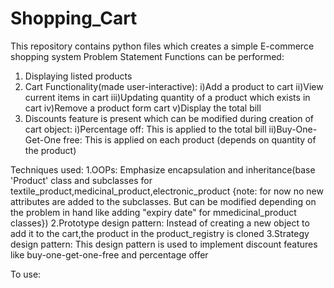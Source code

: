 # Shopping_Cart
This repository contains python files which creates a simple E-commerce shopping system
Problem Statement
Functions can be performed:
1. Displaying listed products
2. Cart Functionality(made user-interactive):
         i)Add a product to cart
        ii)View current items in cart
       iii)Updating quantity of a product which exists in cart
        iv)Remove a product form cart
         v)Display the total bill
3. Discounts feature is present which can be modified during creation of cart object:
         i)Percentage off: This is applied to the total bill
        ii)Buy-One-Get-One free: This is applied on each product (depends on quantity of the product) 

Techniques used:
1.OOPs: Emphasize encapsulation and inheritance(base 'Product' class and subclasses for  textile_product,medicinal_product,electronic_product {note: for now no new attributes are added to the subclasses. But can be modified depending on the problem in hand like adding "expiry date" for mmedicinal_product classes})
2.Prototype design pattern: Instead of creating a new object to add it to the cart,the product in the product_registry is cloned
3.Strategy design pattern: This design pattern is used to implement discount features like buy-one-get-one-free and percentage offer

To use:
